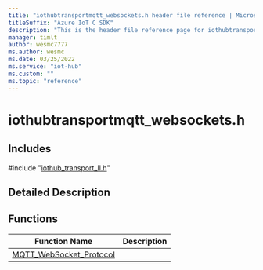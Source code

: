 ```yaml
---                             
title: "iothubtransportmqtt_websockets.h header file reference | Microsoft Docs" 
titleSuffix: "Azure IoT C SDK"            
description: "This is the header file reference page for iothubtransportmqtt_websockets.h in the Azure IoT C SDK. This SDK is used with Azure IoT Hub and Azure IoT Hub Device Provisioning Service"            
manager: timlt                 
author: wesmc7777              
ms.author: wesmc               
ms.date: 03/25/2022                    
ms.service: "iot-hub"             
ms.custom: ""                
ms.topic: "reference"        
---                            
```


# iothubtransportmqtt_websockets.h 

## Includes

\#include "[iothub_transport_ll.h](iothub-transport-ll-h.md)"  

## Detailed Description

## Functions

Function Name                  | Description                                
--------------------------------|---------------------------------------------
[MQTT_WebSocket_Protocol](./iothubtransportmqtt-websockets-h/mqtt-websocket-protocol.md)            | 

